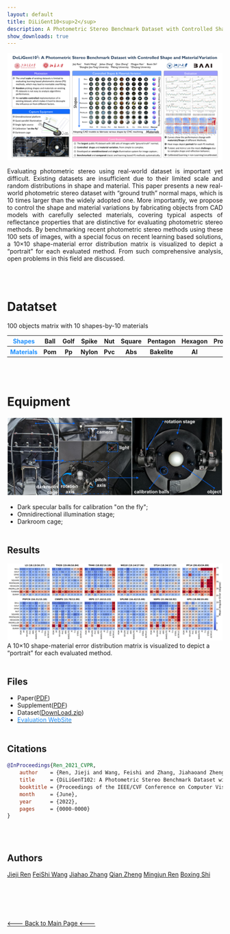 ```yaml
---
layout: default
title: DiLiGent10<sup>2</sup>
description: A Photometric Stereo Benchmark Dataset with Controlled Shape and Material Variation
show_downloads: true
---
```


![diligent102](./imgs/poster.png)
<p style="text-align:justify">Evaluating photometric stereo using real-world dataset is important yet difficult. Existing datasets are insufficient due to their limited scale and random distributions in shape and material. This paper presents a new real-world photometric stereo dataset with “ground truth” normal maps, which is 10 times larger than the widely adopted one. More importantly, we propose to control the shape and material variations by fabricating objects from CAD models with carefully selected materials, covering typical aspects of reflectance properties that are distinctive for evaluating photometric stereo methods. By benchmarking recent photometric stereo methods using these 100 sets of images, with a special focus on recent learning based solutions, a 10×10 shape-material error distribution matrix is visualized to depict a “portrait” for each evaluated method. From such comprehensive analysis, open problems in this field are discussed. </p>
<br><br>



# Datatset
100 objects matrix with 10 shapes-by-10 materials<br>
<table>
  <tr>
    <th><font color="dodgerblue">Shapes</font></th>
    <th>Ball</th>
    <th>Golf</th>
    <th>Spike</th>
    <th>Nut</th>
    <th>Square</th>
    <th>Pentagon</th>
    <th>Hexagon</th>
    <th>Propeller</th>
    <th>Turbine</th>
    <th>Bunny</th>
  </tr>
  <tr>
      <th><font color="dodgerblue">Materials</font></th>
      <th>Pom</th>
      <th>Pp</th>
      <th>Nylon</th>
      <th>Pvc</th>
      <th>Abs</th>
      <th>Bakelite</th>
      <th>Al</th>
      <th>Cu</th>
      <th>Steel</th>
      <th>Acylic</th>
  </tr>
</table>
<br><br>


# Equipment
![cage](./imgs/equipmentAll.png)
- Dark specular balls for calibration "on the fly";
- Omnidirectional illumination stage;
- Darkroom cage;
<br><br>


## Results
![heatmap](./imgs/heatmap.png)
A 10×10 shape-material error distribution matrix is visualized to depict a “portrait” for each evaluated method.
<br><br>




## Files
- Paper([PDF](./imgs/pdfs/00793.pdf))
- Supplement([PDF](./imgs/pdfs/00793-supp.pdf))
- Dataset([DownLoad.zip](http://120.27.211.155:8080/DiLiGenT100.zip))
- [<font color="dodgerblue">Evaluation WebSite</font>](http://120.27.211.155)
<br/><br/>


## Citations
```bib
@InProceedings{Ren_2021_CVPR,
    author    = {Ren, Jieji and Wang, Feishi and Zhang, Jiahaoand Zheng, Qian and Ren Mingjun and Shi, Boxin},
    title     = {DiLiGenT102: A Photometric Stereo Benchmark Dataset with Controlled Shape and Material Variation},
    booktitle = {Proceedings of the IEEE/CVF Conference on Computer Vision and Pattern Recognition (CVPR)},
    month     = {June},
    year      = {2022},
    pages     = {0000-0000}
}

```
<br><br>



## Authors
[Jieji Ren]()   [FeiShi Wang]()   [Jiahao Zhang]()    [Qian Zheng](https://q-zh.github.io)    [Mingjun Ren](https://me.sjtu.edu.cn/teacher_directory1/renmingjun.html)   [Boxing Shi](https://ci.idm.pku.edu.cn/People.htm)





<br><br>
---
[<--- Back to Main Page <--- ](./)



